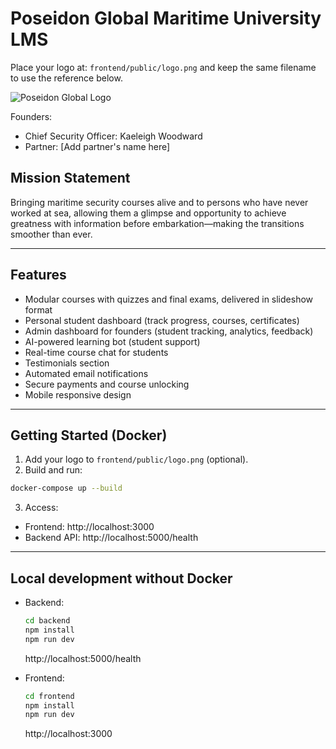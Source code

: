 # Poseidon Global Maritime University LMS

Place your logo at: `frontend/public/logo.png` and keep the same filename to use the reference below.

![Poseidon Global Logo](./frontend/public/logo.png)

Founders:
- Chief Security Officer: Kaeleigh Woodward
- Partner: [Add partner's name here]

## Mission Statement
Bringing maritime security courses alive and to persons who have never worked at sea, allowing them a glimpse and opportunity to achieve greatness with information before embarkation—making the transitions smoother than ever.

---

## Features
- Modular courses with quizzes and final exams, delivered in slideshow format
- Personal student dashboard (track progress, courses, certificates)
- Admin dashboard for founders (student tracking, analytics, feedback)
- AI-powered learning bot (student support)
- Real-time course chat for students
- Testimonials section
- Automated email notifications
- Secure payments and course unlocking
- Mobile responsive design

---

## Getting Started (Docker)

1) Add your logo to `frontend/public/logo.png` (optional).
2) Build and run:
```bash
docker-compose up --build
```
3) Access:
- Frontend: http://localhost:3000
- Backend API: http://localhost:5000/health

---

## Local development without Docker

- Backend:
  ```bash
  cd backend
  npm install
  npm run dev
  ```
  http://localhost:5000/health

- Frontend:
  ```bash
  cd frontend
  npm install
  npm run dev
  ```
  http://localhost:3000